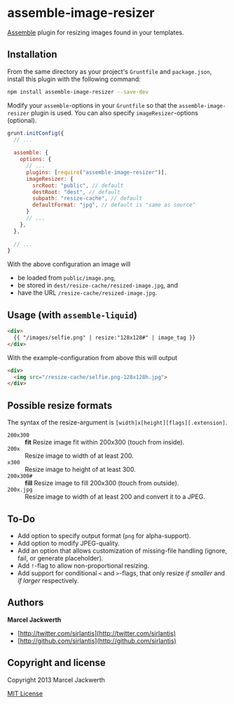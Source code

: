 # assemble-image-resizer

[Assemble](http://assemble.io) plugin for resizing images found in your templates.

## Installation

From the same directory as your project's `Gruntfile` and `package.json`, install this plugin with the following command:

```bash
npm install assemble-image-resizer --save-dev
```

Modify your `assemble`-options in your `Gruntfile` so that the `assemble-image-resizer` plugin is used. You can also specify `imageResizer`-options (optional).

```js
grunt.initConfig({
  // ...
  
  assemble: {
    options: {
      // ...
      plugins: [require("assemble-image-resizer")],
      imageResizer: {
        srcRoot: "public", // default
        destRoot: "dest", // default
        subpath: "resize-cache", // default
        defaultFormat: "jpg", // default is "same as source"
      }
      // ...
    },
  },
  
  // ...
}
```
    
With the above configuration an image will

- be loaded from `public/image.png`,
- be stored in `dest/resize-cache/resized-image.jpg`, and
- have the URL `/resize-cache/resized-image.jpg`.

## Usage (with `assemble-liquid`)
   
```html 
<div>
  {{ "/images/selfie.png" | resize:"128x128#" | image_tag }}
</div>
```
    
With the example-configuration from above this will output

```html
<div>
  <img src="/resize-cache/selfie.png-128x128h.jpg">
</div>
```

## Possible resize formats

The syntax of the resize-argument is `[width]x[height][flags][.extension]`.

<dl>
  <dt><code>200x300</code></dt>
  <dd><strong>fit</strong> Resize image fit within 200x300 (touch from inside).</dd>

  <dt><code>200x</code></dt>  
  <dd>Resize image to width of at least 200.</dd>

  <dt><code>x300</code></dt>
  <dd>Resize image to height of at least 300.</dd>
  
  <dt><code>200x300#</code></dt>
  <dd><strong>fill</strong> Resize image to fill 200x300 (touch from outside).</dd>
  
  <dt><code>200x.jpg</code></dt>
  <dd>Resize image to width of at least 200 and convert it to a JPEG.</dd>
</dl>

## To-Do

- Add option to specify output format (`png` for alpha-support).
- Add option to modify JPEG-quality.
- Add an option that allows customization of missing-file handling (ignore, fail, or generate placeholder).
- Add `!`-flag to allow non-proportional resizing.
- Add support for conditional `<` and `>`-flags, that only resize *if smaller* and *if larger* respectively.

## Authors

**Marcel Jackwerth**

+ [http://twitter.com/sirlantis](http://twitter.com/sirlantis)
+ [http://github.com/sirlantis](http://github.com/sirlantis)

## Copyright and license

Copyright 2013 Marcel Jackwerth

[MIT License](LICENSE-MIT)
